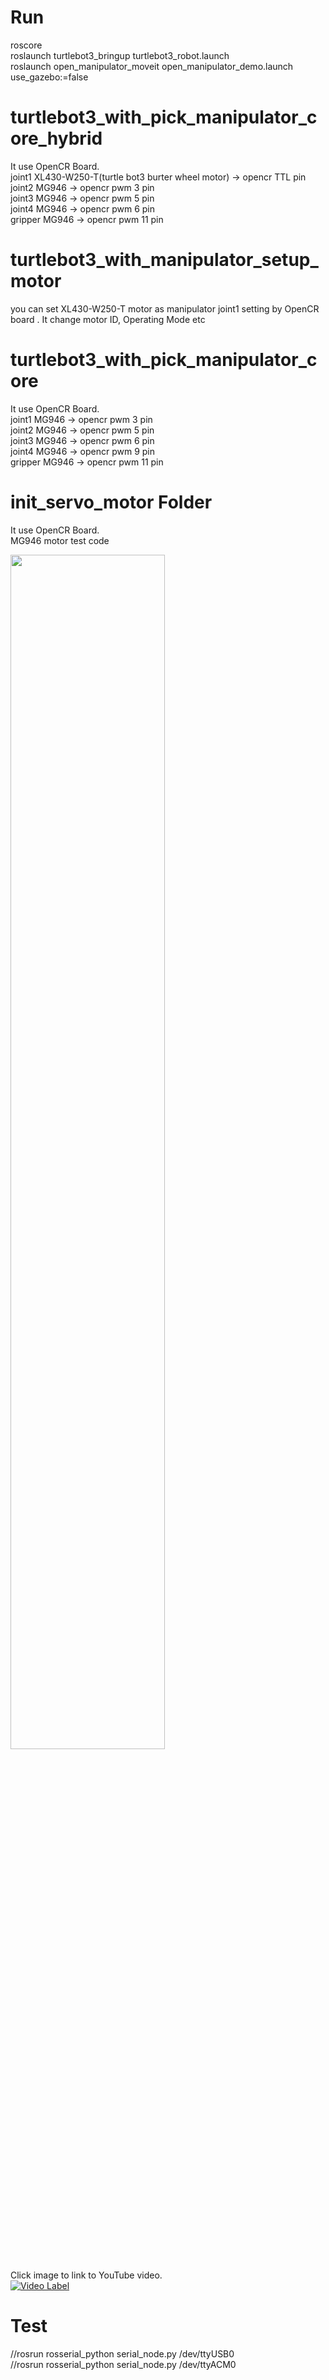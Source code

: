 # Run  
roscore  
roslaunch turtlebot3_bringup turtlebot3_robot.launch  
roslaunch open_manipulator_moveit open_manipulator_demo.launch use_gazebo:=false  

# turtlebot3_with_pick_manipulator_core_hybrid  
It use OpenCR Board.  
joint1 XL430-W250-T(turtle bot3 burter wheel motor)  -> opencr TTL pin  
joint2 MG946 -> opencr pwm 3 pin  
joint3 MG946 -> opencr pwm 5 pin  
joint4 MG946 -> opencr pwm 6 pin  
gripper MG946 -> opencr pwm 11 pin  

# turtlebot3_with_manipulator_setup_motor  
you can set XL430-W250-T motor as manipulator joint1 setting by OpenCR board . 
It change motor ID, Operating Mode etc 

# turtlebot3_with_pick_manipulator_core  
It use OpenCR Board.  
joint1 MG946 -> opencr pwm 3 pin  
joint2 MG946 -> opencr pwm 5 pin  
joint3 MG946 -> opencr pwm 6 pin  
joint4 MG946 -> opencr pwm 9 pin  
gripper MG946 -> opencr pwm 11 pin  

# init_servo_motor Folder  
It use OpenCR Board.  
MG946 motor test code  

<img src="http://emanual.robotis.com/assets/images/parts/controller/opencr10/exam_pwm_01.png" width="70%" height="70%">  

Click image to link to YouTube video.  
[![Video Label](http://img.youtube.com/vi/KAPcRl6xvGQ/0.jpg)](https://youtu.be/KAPcRl6xvGQ?t=0s) 


# Test  
//rosrun rosserial_python serial_node.py /dev/ttyUSB0  
//rosrun rosserial_python serial_node.py /dev/ttyACM0  

